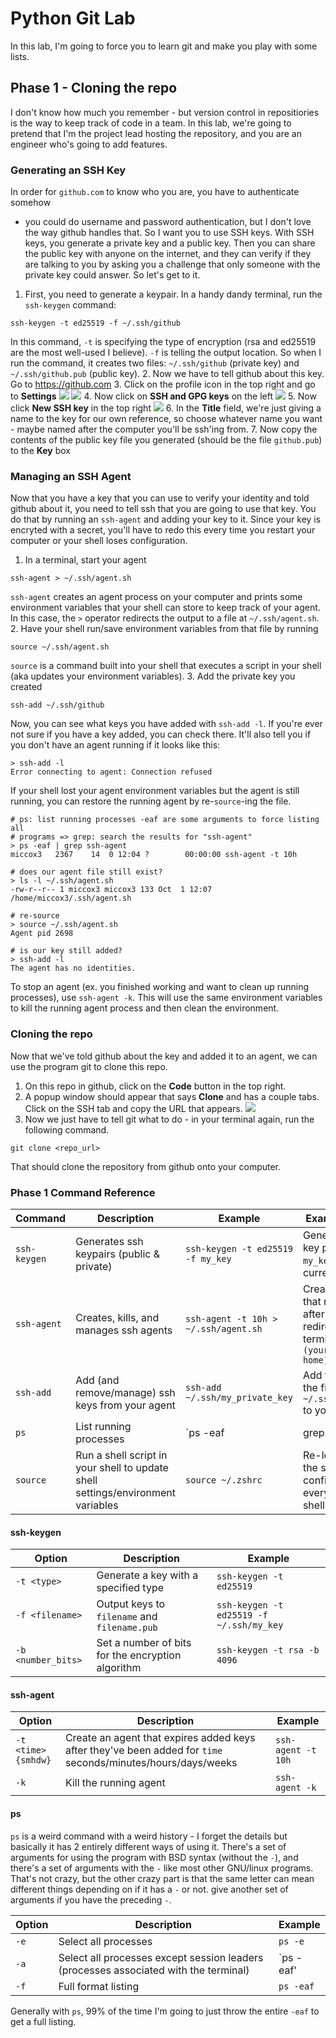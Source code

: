 # Python Git Lab

In this lab, I'm going to force you to learn git and make you play with some
lists.

## Phase 1 - Cloning the repo
I don't know how much you remember - but version control in repositiories is the
way to keep track of code in a team. In this lab, we're going to pretend that
I'm the project lead hosting the repository, and you are an engineer who's going
to add features.

### Generating an SSH Key
In order for `github.com` to know who you are, you have to authenticate somehow
- you could do username and password authentication, but I don't love the way
github handles that. So I want you to use SSH keys. With SSH keys, you generate
a private key and a public key. Then you can share the public key with anyone on
the internet, and they can verify if they are talking to you by asking you a
challenge that only someone with the private key could answer. So let's get to it.

1. First, you need to generate a keypair. In a handy dandy terminal, run the
`ssh-keygen` command:
```
ssh-keygen -t ed25519 -f ~/.ssh/github
```
In this command, `-t` is specifying the type of encryption (rsa and ed25519 are
the most well-used I believe). `-f` is telling the output location. So when I
run the command, it creates two files: `~/.ssh/github` (private key) and
`~/.ssh/github.pub` (public key).
2. Now we have to tell github about this key. Go to https://github.com
3. Click on the profile icon in the top right and go to **Settings**
![](./images/github_profile_icon.jpg)
![](./images/github_settings.jpg)
4. Now click on **SSH and GPG keys** on the left
![](./images/github_ssh_and_gpg.jpg)
5. Now click **New SSH key** in the top right
![](./images/github_new_ssh_key.jpg)
6. In the **Title** field, we're just giving a name to the key for our own
reference, so choose whatever name you want - maybe named after the computer
you'll be ssh'ing from.
7. Now copy the contents of the public key file you generated (should be the
file `github.pub`) to the **Key** box

### Managing an SSH Agent
Now that you have a key that you can use to verify your identity and told github
about it, you need to tell ssh that you are going to use that key. You do that
by running an `ssh-agent` and adding your key to it. Since your key is encryted
with a secret, you'll have to redo this every time you restart your computer or
your shell loses configuration.
1. In a terminal, start your agent
```
ssh-agent > ~/.ssh/agent.sh
```
`ssh-agent` creates an agent process on your computer and prints some
environment variables that your shell can store to keep track of your agent. In
this case, the `>` operator redirects the output to a file at `~/.ssh/agent.sh`.
2. Have your shell run/save environment variables from that file by running
```
source ~/.ssh/agent.sh
```
`source` is a command built into your shell that executes a script in your shell (aka updates your environment variables).
3. Add the private key you created
```
ssh-add ~/.ssh/github
```

Now, you can see what keys you have added with `ssh-add -l`. If you're ever not
sure if you have a key added, you can check there. It'll also tell you if you
don't have an agent running if it looks like this:
```
> ssh-add -l
Error connecting to agent: Connection refused
```
If your shell lost your agent environment variables but the agent is still
running, you can restore the running agent by re-`source`-ing the file.
```
# ps: list running processes -eaf are some arguments to force listing all
# programs => grep: search the results for "ssh-agent"
> ps -eaf | grep ssh-agent      
miccox3   2367    14  0 12:04 ?        00:00:00 ssh-agent -t 10h

# does our agent file still exist?
> ls -l ~/.ssh/agent.sh
-rw-r--r-- 1 miccox3 miccox3 133 Oct  1 12:07 /home/miccox3/.ssh/agent.sh

# re-source
> source ~/.ssh/agent.sh
Agent pid 2698

# is our key still added?
> ssh-add -l
The agent has no identities.
```
To stop an agent (ex. you finished working and want to clean up running
processes), use `ssh-agent -k`. This will use the same environment variables to
kill the running agent process and then clean the environment.

### Cloning the repo
Now that we've told github about the key and added it to an agent, we can use
the program git to clone this repo.

1. On this repo in github, click on the **Code** button in the top right.
2. A popup window should appear that says **Clone** and has a couple tabs. Click
on the SSH tab and copy the URL that appears.
![](./images/github_clone.jpg)
3. Now we just have to tell git what to do - in your terminal again, run the following command.
```
git clone <repo_url>
```
That should clone the repository from github onto your computer.

### Phase 1 Command Reference

| Command  | Description  | Example  | Example Explanation  |
|----------|--------------|----------|----------------------|
| `ssh-keygen`  | Generates ssh keypairs (public & private)  | `ssh-keygen -t ed25519 -f my_key`  | Generate an ed25519 key pair to `my_key` and `my_key.pub` in your current directory  |
| `ssh-agent`  | Creates, kills, and manages ssh agents  | `ssh-agent -t 10h > ~/.ssh/agent.sh`  | Create an ssh agent that removes keys after 10 hours and redirect it from the terminal to a file at `~(your home)/.ssh/agent.sh`  |
| `ssh-add`  | Add (and remove/manage) ssh keys from your agent  | `ssh-add ~/.ssh/my_private_key`  | Add the private key in the file `~/.ssh/my_private_key` to your agent  |
| `ps`  | List running processes  | `ps -eaf | grep search_string`  | List details about all running processes and search that list for `search_string`  |
| `source`  | Run a shell script in your shell to update shell settings/environment variables  | `source ~/.zshrc`  | Re-load your `zshrc` - the script that configures `zsh` everytime you start a shell  |

#### ssh-keygen
| Option  | Description  | Example  |
|---------|--------------|----------|
| `-t <type>`  | Generate a key with a specified type  | `ssh-keygen -t ed25519`  |
| `-f <filename>`  | Output keys to `filename` and `filename.pub`  | `ssh-keygen -t ed25519 -f ~/.ssh/my_key`  |
| `-b <number_bits>`  | Set a number of bits for the encryption algorithm  | `ssh-keygen -t rsa -b 4096`  |

#### ssh-agent
| Option  | Description  | Example  |
|---------|--------------|----------|
| `-t  <time>{smhdw}`  | Create an agent that expires added keys after they've been added for `time` seconds/minutes/hours/days/weeks  | `ssh-agent -t 10h`  |
| `-k`  | Kill the running agent  | `ssh-agent -k`  |

#### ps
`ps` is a weird command with a weird history - I forget the details but
basically it has 2 entirely different ways of using it. There's a set of
arguments for using the program with BSD syntax (without the `-`), and there's a
set of arguments with the `-` like most other GNU/linux programs. That's not
crazy, but the other crazy part is that the same letter can mean different
things depending on if it has a `-` or not.  give another set of arguments if
you have the preceding `-`.

| Option  | Description  | Example  |
|---------|--------------|----------|
| `-e`  | Select all processes  | `ps -e`  |
| `-a`  | Select all processes except session leaders (processes associated with the terminal)  | `ps -eaf'  |
| `-f`  | Full format listing  | `ps -eaf`  |

Generally with `ps`, 99% of the time I'm going to just throw the entire `-eaf`
to get a full listing.
